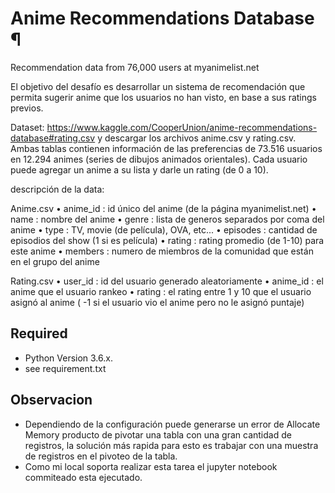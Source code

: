 # Anime Recommendations Database ¶
Recommendation data from 76,000 users at myanimelist.net 


El objetivo del desafío es desarrollar un sistema de recomendación que permita sugerir anime que los usuarios no han visto, en base a sus ratings previos.

Dataset:
https://www.kaggle.com/CooperUnion/anime-recommendations-database#rating.csv y descargar los archivos anime.csv y rating.csv. Ambas tablas contienen información de las preferencias de 73.516 usuarios en 12.294 animes (series de dibujos animados orientales). Cada usuario puede agregar un anime a su lista y darle un rating (de 0 a 10).

descripción de la data:

Anime.csv
• anime_id : id único del anime (de la página myanimelist.net)
• name : nombre del anime
• genre : lista de generos separados por coma del anime
• type : TV, movie (de película), OVA, etc...
• episodes : cantidad de episodios del show (1 si es película)
• rating : rating promedio (de 1-10) para este anime
• members : numero de miembros de la comunidad que están en el grupo del anime

Rating.csv
• user_id : id del usuario generado aleatoriamente
• anime_id : el anime que el usuario rankeo
• rating : el rating entre 1 y 10 que el usuario asignó al anime ( -1 si el usuario vio el anime pero no le asignó puntaje)

## Required

* Python Version 3.6.x.
* see requirement.txt

## Observacion

* Dependiendo de la configuración puede generarse un error de Allocate Memory producto de pivotar una tabla con una gran cantidad de registros, la solución más rapida para esto es trabajar con una muestra de registros en el pivoteo de la tabla. 
* Como mi local soporta realizar esta tarea el jupyter notebook commiteado esta ejecutado.

